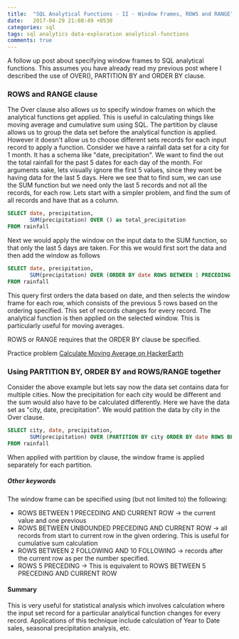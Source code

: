 ```yaml
---
title:  "SQL Analytical Functions - II - Window Frames, ROWS and RANGE"
date:   2017-04-29 21:08:49 +0530
categories: sql
tags: sql analytics data-exploration analytical-functions
comments: true
---
```


A follow up post about specifying window frames to SQL analytical functions. This assumes you have already read my previous post where I described the use of OVER(), PARTITION BY and ORDER BY clause.

### ROWS and RANGE clause
The Over clause also allows us to specify window frames on which the analytical functions get applied. This is useful in calculating things like moving average and cumulative sum using SQL.
The partition by clause allows us to group the data set before the analytical function is applied. However it doesn't allow us to choose different sets records for each input record to apply a function.
Consider we have a rainfall data set for a city for 1 month. It has a schema like "date, precipitation". We want to find the out the total rainfall for the past 5 dates for each day of the month. For arguments sake, lets visually ignore the first 5 values, since they wont be having data for the last 5 days.
Here we see that to find sum, we can use the SUM function but we need only the last 5 records and not all the records, for each row.
Lets start with a simpler problem, and find the sum of all records and have that as a column. 
```sql
SELECT date, precipitation,
       SUM(precipitation) OVER () as total_precipitation
FROM rainfall
```

Next we would apply the window on the input data to the SUM function, so that only the last 5 days are taken. For this we would first sort the data and then add the window as follows
```sql
SELECT date, precipitation,
       SUM(precipitation) OVER (ORDER BY date ROWS BETWEEN 1 PRECEDING AND 5 PRECEDING) as total_precipitation
FROM rainfall
```
This query first orders the data based on date, and then selects the window frame for each row, which consists of the previous 5 rows based on the ordering specified. This set of records changes for every record. The analytical function is then applied on the selected window. This is particularly useful for moving averages.

ROWS or RANGE requires that the ORDER BY clause be specified. 

Practice problem [Calculate Moving Average on HackerEarth](https://www.hackerearth.com/problem/sql/calculate-moving-average/)

### Using PARTITION BY, ORDER BY and ROWS/RANGE together
Consider the above example but lets say now the data set contains data for multiple cities. Now the precipitation for each city would be different and the sum would also have to be calculated differently. Here we have the data set as "city, date, precipitation". We would patition the data by city in the Over clause.
```sql
SELECT city, date, precipitation,
       SUM(precipitation) OVER (PARTITION BY city ORDER BY date ROWS BETWEEN 1 PRECEDING AND 5 PRECEDING) as total_precipitation
FROM rainfall
```
When applied with partition by clause, the window frame is applied separately for each partition.

##### Other keywords
The window frame can be specified using (but not limited to) the following:
 - ROWS BETWEEN 1 PRECEDING AND CURRENT ROW -> the current value and one previous
 - ROWS BETWEEN UNBOUNDED PRECEDING AND CURRENT ROW -> all records from start to current row in the given ordering. This is useful for cumulative sum calculation
 - ROWS BETWEEN 2 FOLLOWING AND 10 FOLLOWING -> records after the current row as per the number specified.
 - ROWS 5 PRECEDING -> This is equivalent to ROWS BETWEEN 5 PRECEDING AND CURRENT ROW

#### Summary
This is very useful for statistical analysis which involves calculation where the input set record for a particular analytical function changes for every record.
Applications of this technique include calculation of Year to Date sales, seasonal precipitation analysis, etc.
